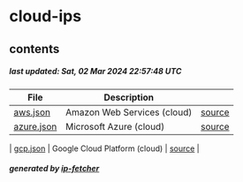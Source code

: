 # cloud-ips

## contents

##### last updated: Sat, 02 Mar 2024 22:57:48 UTC

| File  | Description | |
| ------------- | ------------- | ------------- |
| [aws.json](aws.json)  | Amazon Web Services (cloud)  | [source](https://docs.aws.amazon.com/vpc/latest/userguide/aws-ip-ranges.html) |
| [azure.json](azure.json)  | Microsoft Azure  (cloud) | [source](https://www.microsoft.com/en-us/download/confirmation.aspx?id=56519) |

| [gcp.json](gcp.json)  | Google Cloud Platform  (cloud) | [source](https://cloud.google.com/compute/docs/faq#find_ip_range) |







##### generated by [ip-fetcher](https://github.com/jonhadfield/ip-fetcher)
